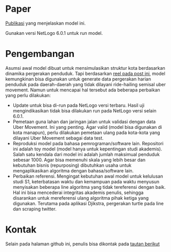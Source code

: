 # Paper

[Publikasi](https://ejournal3.undip.ac.id/index.php/pwk/article/viewFile/20507/19550) yang menjelaskan model ini.

Gunakan versi NetLogo 6.0.1 untuk run model.

# Pengembangan

Asumsi awal model dibuat untuk mensimulasikan struktur kota berdasarkan dinamika pergerakan penduduk. Tapi berdasarkan [reel pada post ini](https://www.instagram.com/reel/CSll_hunCD0/?utm_source=ig_web_copy_link), model kemungkinan bisa digunakan untuk generate data pergerakan harian penduduk pada daerah-daerah yang tidak dilayani ride-hailing semisal uber movement. Namun untuk mencapai hal tersebut ada beberapa perbaikan yang perlu dilakukan:
- Update untuk bisa di-run pada NetLogo versi terbaru. Hasil uji mengindikasikan tidak bisa dilakukan run pada NetLogo versi selain 6.0.1.
- Pemetaan guna lahan dan jaringan jalan untuk validasi dengan data Uber Movement. Ini yang penting. Agar valid (model bisa digunakan di kota manapun), perlu dilakukan pemetaan ulang pada kota-kota yang dilayani Uber Movement sebagai data test.
- Reproduksi model pada bahasa pemrograman/software lain. Repositori ini adalah toy model (model hanya untuk kepentingan studi akademis). Salah satu kendala dari model ini adalah jumlah maksimual penduduk sebesar 1000. Agar bisa memenuhi skala yang lebih besar dan kebutuhan bisnis (repurposing) dibutuhkan usaha untuk mengaplikasikan algoritma dengan bahasa/software lain.
- Perbaikan referensi. Mengingat kebutuhan awal model untuk kelulusan studi S1, keterbatasan waktu dan kemampuan pada waktu menyusun menyisakan beberapa line algoritma yang tidak tereferensi dengan baik. Hal ini bisa mencederai integritas akademis penulis, sehingga disarankan untuk mereferensi ulang algoritma pihak ketiga yang digunakan. Terutama pada aplikasi Djikstra, pergerakan turtle pada line dan scraping twitter.

# Kontak
Selain pada halaman github ini, penulis bisa dikontak pada [tautan berikut](https://linktr.ee/bugyardhytio)
